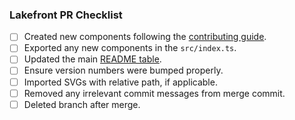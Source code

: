### Lakefront PR Checklist

- [ ]  Created new components following the [contributing guide](#https://github.com/woven-planet/lakefront/blob/main/CONTRIBUTING.md#adding-new-components).
- [ ]  Exported any new components in the `src/index.ts`.
- [ ]  Updated the main [README table](https://github.com/woven-planet/lakefront#how-to-add-components-to-this-table).
- [ ]  Ensure version numbers were bumped properly.
- [ ]  Imported SVGs with relative path, if applicable.
- [ ]  Removed any irrelevant commit messages from merge commit.
- [ ]  Deleted branch after merge.
